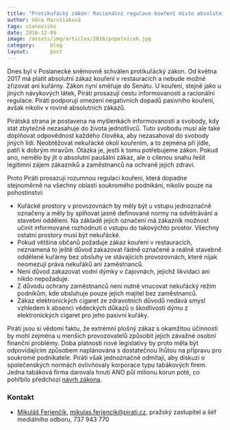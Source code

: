 ```yaml
---
title: "Protikuřácký zákon: Racionální regulace kouření místo absolutních zákazů"
author: Věra Marušiaková
tags: stanovisko
date: 2016-12-09
image: /assets/img/articles/2016/popelnicek.jpg
category:     blog
layout:       post
---
```


Dnes byl v Poslanecké sněmovně schválen protikuřácký zákon. Od května 2017 má platit absolutní zákaz kouření v restauracích a nebude možné zřizovat ani kuřárny. Zákon nyní směřuje do Senátu. U kouření, stejně jako u jiných návykových látek, Piráti prosazují cestu informovanosti a racionální regulace. Piráti podporují omezení negativních dopadů pasivního kouření, avšak nikoliv v rovině absolutních zákazů.

Pirátská strana je postavena na myšlenkách informovanosti a svobody, kdy stát zbytečně nezasahuje do života jednotlivců. Tuto svobodu musí ale také doplňovat odpovědnost každého člověka, aby nezasahoval do svobody jiných lidí. Neobtěžovat nekuřácké okolí kouřením, a to zejména při jídle, patří k dobrým mravům. Otázka je, jestli k tomu potřebujeme zákon. Pokud ano, nemělo by jít o absolutní paušální zákaz, ale o cílenou snahu řešit legitimní zájem zákazníků a zaměstnanců na ochraně jejich zdraví.

Proto Piráti prosazují rozumnou regulaci kouření, která dopadne stejnoměrně na všechny oblasti soukromého podnikání, nikoliv pouze na pohostinství:

* Kuřácké prostory v provozovnách by měly být u vstupu jednoznačně označeny a měly by splňovat jasně definované normy na odvětrávání a stavební oddělení. Na základě jejich označení má zákazník možnost učinit informované rozhodnutí o vstupu do takovýchto prostor. Všechny ostatní prostory musí být nekuřácké.
* Pokud většina občanů požaduje zákaz kouření v restauracích, neznamená to ještě důvod zakazovat řádně označené a reálně stavebně oddělené kuřárny bez obsluhy ve stávajících provozovnách, které nijak neomezují práva nekuřáků ani zaměstnanců.
* Není důvod zakazovat vodní dýmky v čajovnách, jejichž likvidaci ani nikdo nepožaduje.
* Z důvodu ochrany zaměstnanců není nutné vnucovat nekuřácký režim podnikům, kde obsluhuje pouze jejich majitel bez zaměstnanců.
* Zákaz elektronických cigaret ze zdravotních důvodů nedává smysl vzhledem k absenci vědeckých důkazů o škodlivosti dýmu z elektronických cigaret pro jeho pasivní kuřáky.

Piráti jsou si vědomi faktu, že extrémní plošný zákaz s okamžitou účinností by mohl zejména u menších provozovatelů způsobit jejich závažné osobní finanční problémy. Doba platnosti nové legislativy by proto měla být odpovídajícím způsobem naplánována s dostatečnou lhůtou na přípravu pro soukromé podnikatele. Piráti však jednoznačně odmítají, aby diskuzi o společenských normách ovlivňovaly korporace typu tabákových firem. Jedna tabáková firma darovala hnutí ANO půl milionu korun poté, co pohřbilo předchozí [návrh zákona](https://zpravy.aktualne.cz/domaci/dva-dny-po-fiasku-s-protikurackym-zakonem-prislo-na-ucet-ano/r~8036973c28a611e6888a0025900fea04/).

### Kontakt

* [Mikuláš Ferjenčík](https://www.pirati.cz/lide/mikulas_ferjencik), [mikulas.ferjencik@pirati.cz](mailto:mikulas.ferjencik@pirati.cz), pražský zastupitel a šéf mediálního odboru, 737 943 770

